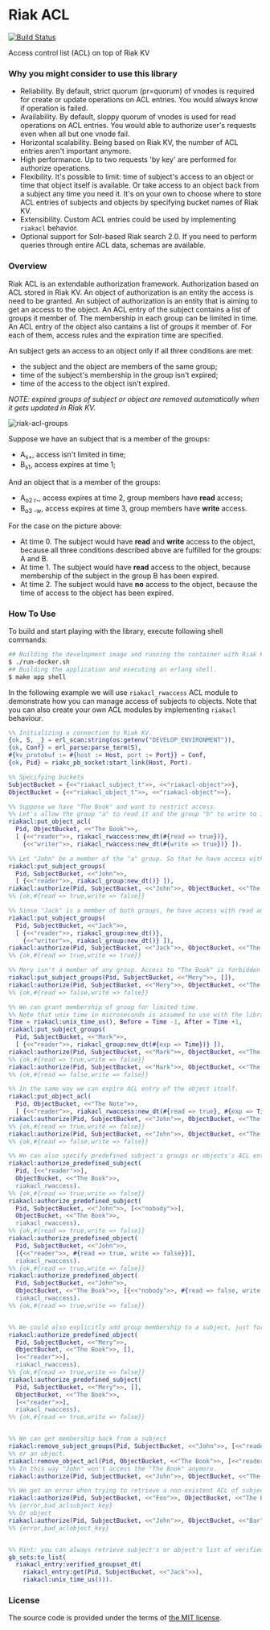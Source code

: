 # Riak ACL

[![Build Status][travis-img]][travis]

Access control list (ACL) on top of Riak KV


### Why you might consider to use this library

- Reliability.
	By default, strict quorum (pr=quorum) of vnodes is required for
	create or update operations on ACL entries. You would always know if operation is failed.
- Availability.
	By default, sloppy quorum of vnodes is used for read operations on ACL entries.
	You would able to authorize user's requests even when all but one vnode fail.
- Horizontal scalability.
	Being based on Riak KV, the number of ACL entries aren't important anymore.
- High performance.
	Up to two requests 'by key' are performed for authorize operations.
- Flexibility.
	It's possible to limit: time of subject's access to an object or time that object itself
	is available. Or take access to an object back from a subject any time you need it.
	It's on your own to choose where to store ACL entries of subjects and objects
	by specifying bucket names of Riak KV.
- Extensibility.
	Custom ACL entries could be used by implementing `riakacl` behavior.
- Optional support for Solr-based Riak search 2.0.
	If you need to perform queries through entire ACL data, schemas are available.


### Overview

Riak ACL is an extendable authorization framework. Authorization based on ACL stored in Riak KV.
An object of authorization is an entity the access is need to be granted.
An subject of authorization is an entity that is aiming to get an access to the object.
An ACL entry of the subject contains a list of groups it member of.
The membership in each group can be limited in time.
An ACL entry of the object also cantains a list of groups it member of.
For each of them, access rules and the expiration time are specified.

An subject gets an access to an object only if all three conditions are met:
- the subject and the object are members of the same group;
- time of the subject's membership in the group isn't expired;
- time of the access to the object isn't expired.

*NOTE: expired groups of subject or object are removed automatically when it gets updated in Riak KV.*

![riak-acl-groups][riak-acl-groups-img]

Suppose we have an subject that is a member of the groups:
- A<sub>s+</sub>, access isn't limited in time;
- B<sub>s1</sub>, access expires at time 1;

And an object that is a member of the groups:
- A<sub>o2 r-</sub>, access expires at time 2, group members have **read** access;
- B<sub>o3 -w</sub>, access expires at time 3, group members have **write** access.

For the case on the picture above:
- At time 0. The subject would have **read** and **write** access to the object, because all three conditions described above are fulfilled for the groups: A and B.
- At time 1. The subject would have **read** access to the object, because membership of the subject in the group B has been expired.
- At time 2. The subject would have **no** access to the object, because the time of access to the object has been expired.


### How To Use

To build and start playing with the library, execute following shell commands:

```bash
## Building the development image and running the container with Riak KV within it.
$ ./run-docker.sh
## Building the application and executing an erlang shell.
$ make app shell
```

In the following example we will use `riakacl_rwaccess` ACL module
to demonstrate how you can manage access of subjects to objects.
Note that you can also create your own ACL modules by implementing `riakacl` behaviour.

```erlang
%% Initializing a connection to Riak KV.
{ok, S, _} = erl_scan:string(os:getenv("DEVELOP_ENVIRONMENT")),
{ok, Conf} = erl_parse:parse_term(S),
#{kv_protobuf := #{host := Host, port := Port}} = Conf,
{ok, Pid} = riakc_pb_socket:start_link(Host, Port).

%% Specifying buckets
SubjectBucket = {<<"riakacl_subject_t">>, <<"riakacl-object">>},
ObjectBucket = {<<"riakacl_object_t">>, <<"riakacl-object">>}.

%% Suppose we have "The Book" and want to restrict access.
%% Let's allow the group "a" to read it and the group "b" to write to it.
riakacl:put_object_acl(
  Pid, ObjectBucket, <<"The Book">>,
  [ {<<"reader">>, riakacl_rwaccess:new_dt(#{read => true})},
    {<<"writer">>, riakacl_rwaccess:new_dt(#{write => true})} ]).

%% Let "John" be a member of the "a" group. So that he have access with read permissions.
riakacl:put_subject_groups(
  Pid, SubjectBucket, <<"John">>,
  [ {<<"reader">>, riakacl_group:new_dt()} ]),
riakacl:authorize(Pid, SubjectBucket, <<"John">>, ObjectBucket, <<"The Book">>, riakacl_rwaccess).
%% {ok,#{read => true,write => false}}

%% Sinse "Jack" is a member of both groups, he have access with read and write permissions.
riakacl:put_subject_groups(
  Pid, SubjectBucket, <<"Jack">>,
  [ {<<"reader">>, riakacl_group:new_dt()},
    {<<"writer">>, riakacl_group:new_dt()} ]),
riakacl:authorize(Pid, SubjectBucket, <<"Jack">>, ObjectBucket, <<"The Book">>, riakacl_rwaccess).
%% {ok,#{read => true,write => true}}

%% Mery isn't a member of any group. Access to "The Book" is forbidden for her.
riakacl:put_subject_groups(Pid, SubjectBucket, <<"Mery">>, []),
riakacl:authorize(Pid, SubjectBucket, <<"Mery">>, ObjectBucket, <<"The Book">>, riakacl_rwaccess).
%% {ok,#{read => false,write => false}}

%% We can grant membership of group for limited time.
%% Note that unix time in microseconds is assumed to use with the library.
Time = riakacl:unix_time_us(), Before = Time -1, After = Time +1,
riakacl:put_subject_groups(
  Pid, SubjectBucket, <<"Mark">>,
  [ {<<"reader">>, riakacl_group:new_dt(#{exp => Time})} ]),
riakacl:authorize(Pid, SubjectBucket, <<"Mark">>, ObjectBucket, <<"The Book">>, [], riakacl_rwaccess, Before),
%% {ok,#{read => true,write => false}}
riakacl:authorize(Pid, SubjectBucket, <<"Mark">>, ObjectBucket, <<"The Book">>, [], riakacl_rwaccess, After).
%% {ok,#{read => false,write => false}}

%% In the same way we can expire ACL entry of the object itself.
riakacl:put_object_acl(
  Pid, ObjectBucket, <<"The Note">>,
  [ {<<"reader">>, riakacl_rwaccess:new_dt(#{read => true}, #{exp => Time})} ]),
riakacl:authorize(Pid, SubjectBucket, <<"John">>, ObjectBucket, <<"The Note">>, [], riakacl_rwaccess, Before),
%% {ok,#{read => true,write => false}}
riakacl:authorize(Pid, SubjectBucket, <<"John">>, ObjectBucket, <<"The Note">>, [], riakacl_rwaccess, After).
%% {ok,#{read => false,write => false}}

%% We can also specify predefined subject's groups or objects's ACL entries:
riakacl:authorize_predefined_subject(
  Pid, [<<"reader">>],
  ObjectBucket, <<"The Book">>,
  riakacl_rwaccess).
%% {ok,#{read => true,write => false}}
riakacl:authorize_predefined_subject(
  Pid, SubjectBucket, <<"John">>, [<<"nobody">>],
  ObjectBucket, <<"The Book">>,
  riakacl_rwaccess).
%% {ok,#{read => true,write => false}}
riakacl:authorize_predefined_object(
  Pid, SubjectBucket, <<"John">>,
  [{<<"reader">>, #{read => true, write => false}}],
  riakacl_rwaccess). 
%% {ok,#{read => true,write => false}}
riakacl:authorize_predefined_object(
  Pid, SubjectBucket, <<"John">>,
  ObjectBucket, <<"The Book">>, [{<<"nobody">>, #{read => false, write => false}}],
  riakacl_rwaccess).
%% {ok,#{read => true,write => false}}


%% We could also explicitly add group membership to a subject, just for one-time operation
riakacl:authorize_predefined_object(
  Pid, SubjectBucket, <<"Mery">>,
  ObjectBucket, <<"The Book">>, [],
  [<<"reader">>],
  riakacl_rwaccess).
%% {ok,#{read => true,write => false}}
riakacl:authorize_predefined_subject(
  Pid, SubjectBucket, <<"Mery">>, [],
  ObjectBucket, <<"The Book">>,
  [<<"reader">>],
  riakacl_rwaccess).
%% {ok,#{read => true,write => false}}


%% We can get membership back from a subject
riakacl:remove_subject_groups(Pid, SubjectBucket, <<"John">>, [<<"reader">>]).
%% or an object.
riakacl:remove_object_acl(Pid, ObjectBucket, <<"The Book">>, [<<"reader">>]).
%% In this way "John" won't access the "The Book" anymore.
riakacl:authorize(Pid, SubjectBucket, <<"John">>, ObjectBucket, <<"The Book">>, riakacl_rwaccess).

%% We get an error when trying to retrieve a non-existent ACL of subject
riakacl:authorize(Pid, SubjectBucket, <<"Foo">>, ObjectBucket, <<"The Book">>, riakacl_rwaccess).
%% {error,bad_aclsubject_key}
%% Or object
riakacl:authorize(Pid, SubjectBucket, <<"John">>, ObjectBucket, <<"Bar">>, riakacl_rwaccess).
%% {error,bad_aclobject_key}


%% Hint: you can always retrieve subject's or object's list of verified groups.
gb_sets:to_list(
  riakacl_entry:verified_groupset_dt(
    riakacl_entry:get(Pid, SubjectBucket, <<"Jack">>),
    riakacl:unix_time_us())).
```



### License

The source code is provided under the terms of [the MIT license][license].

[license]:http://www.opensource.org/licenses/MIT
[travis]:https://travis-ci.org/manifest/riak-acl?branch=master
[travis-img]:https://secure.travis-ci.org/manifest/riak-acl.png?branch=master
[riak-acl-groups-img]:misc/riak-acl-groups.png
